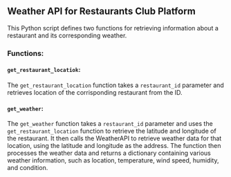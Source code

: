 ## Weather API for Restaurants Club Platform

This Python script defines two functions for retrieving information about a restaurant and its corresponding weather.

### Functions:

#### `get_restaurant_locatiok`:

The `get_restaurant_location` function takes a `restaurant_id` parameter and retrieves location of the corrisponding restaurant from the ID.

#### `get_weather`:

The `get_weather` function takes a `restaurant_id` parameter and uses the `get_restaurant_location` function to retrieve the latitude and longitude of the restaurant. It then calls the WeatherAPI to retrieve weather data for that location, using the latitude and longitude as the address. The function then processes the weather data and returns a dictionary containing various weather information, such as location, temperature, wind speed, humidity, and condition.
